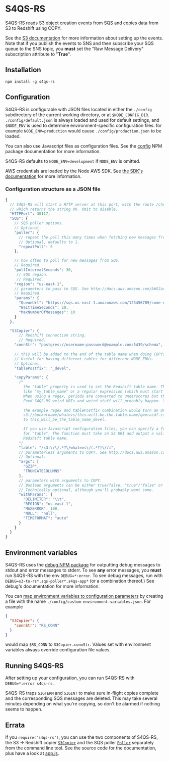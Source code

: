 # S4QS-RS
S4QS-RS reads S3 object creation events from SQS and copies data from S3 to Redshift using COPY.

See the [S3 documentation](http://docs.aws.amazon.com/AmazonS3/latest/UG/SettingBucketNotifications.html) for more information about setting up the events. Note that if you publish the events to SNS and then subscribe your SQS queue to the SNS topic, you **must** set the "Raw Message Delivery" subscription attribute to "**True**".

## Installation

`npm install -g s4qs-rs`

## Configuration
S4QS-RS is configurable with JSON files located in either the `./config` subdirectory of the current working directory, or at `$NODE_CONFIG_DIR`. `./config/default.json` is always loaded and used for default settings, and `$NODE_ENV` is used to determine environment-specific configuration files: for example `NODE_ENV=production` would cause `./config/production.json` to be loaded.

You can also use Javascript files as configuration files. See the [config](https://www.npmjs.com/package/config) NPM package documentation for more information.

S4QS-RS defaults to `NODE_ENV=development` if `NODE_ENV` is omitted.

AWS credentials are loaded by the Node AWS SDK. See [the SDK's documentation](http://docs.aws.amazon.com/AWSJavaScriptSDK/guide/node-configuring.html) for more information.

### Configuration structure as a JSON file

```javascript
{
  // S4QS-RS will start a HTTP server at this port, with the route /check
  // which returns the string OK. Omit to disable.
  "HTTPPort": 30117,
  "SQS": {
    // SQS poller options. 
    // Optional.
    "poller": {
      // repeat the poll this many times when fetching new messages from SQS.
      // Optional, defaults to 1.
      "repeatPoll": 5
    },

    // how often to poll for new messages from SQS.
    // Required.
    "pollIntervalSeconds": 30,
     // SQS region.
     // Required.
    "region": "us-east-1",
    // parameters to pass to SQS. See http://docs.aws.amazon.com/AWSJavaScriptSDK/latest/AWS/SQS.html.
    // Required.
    "params": {
      "QueueUrl": "https://sqs.us-east-1.amazonaws.com/123456789/some-queue-name",
      "WaitTimeSeconds": 20, 
      "MaxNumberOfMessages": 10
    }
  },

  "S3Copier": {
      // Redshift connection string.
      // Required.
    "connStr": "postgres://username:password@example.com:5439/schema",
    
    // this will be added to the end of the table name when doing COPYs.
    // Useful for having different tables for different NODE_ENVs.
    // Optional.
    "tablePostfix": "_devel",

    "copyParams": {
      /* 
        the "table" property is used to set the Redshift table name. This can be either a string
        like "my_table_name" or a regular expression (which must start and end with a /).
        When using a regex, periods are converted to underscores but that's it.
        Feed S4QS-RS weird URIs and weird stuff will probably happen. You have been warned.
        
        The example regex and tablePostfix combination would turn an URI like
        s3://bucketname/whatevs/this.will.be.the.table.name/qwerasdf.csv.gz
        to this_will_be_the_table_name_devel.

        If you use Javascript configuration files, you can specify a function
        for "table". The function must take an S3 URI and output a valid
        Redshift table name.
      */
      "table": "/s3:\/\/.*?\/whatevs\/(.*?)\//i",
      // parameterless arguments to COPY. See http://docs.aws.amazon.com/redshift/latest/dg/r_COPY.html.
      // Optional.
      "args": [
        "GZIP",
        "TRUNCATECOLUMNS"
      ],
      // parameters with arguments to COPY. 
      // Boolean arguments can be either true/false, "true"/"false" or "on"/"off".
      // Technically optional, although you'll probably want some.
      "withParams": {
        "DELIMITER": "\\t",
        "REGION": "us-east-1",
        "MAXERROR": 100,
        "NULL": "null",
        "TIMEFORMAT": "auto"
      }
    }
  }
}
```

## Environment variables
S4QS-RS uses the [debug NPM package](npmjs.org/package/debug) for outputting debug messages to stdout and error messages to stderr. To see **any** error messages, you **must** run S4QS-RS with the env `DEBUG=*:error`. To see debug messages, run with `DEBUG=s3-to-rs*,sqs-poller*,s4qs-app*` (or a combination thereof.) See debug's documentation for more information.

You can [map environment variables to configuration parameters](https://github.com/lorenwest/node-config/wiki/Environment-Variables#custom-environment-variables) by creating a file with the name `./config/custom-environment-variables.json`. For example

```json
{
  "S3Copier": {
    "connStr": "RS_CONN"
  }
}
```

would map `$RS_CONN` to `S3Copier.connStr`. Values set with environment variables always override configuration file values.

## Running S4QS-RS
After setting up your configuration, you can run S4QS-RS with `DEBUG=*:error s4qs-rs`.

S4QS-RS traps `SIGTERM` and `SIGINT` to make sure in-flight copies complete and the corresponding SQS messages are deleted. This may take several minutes depending on what you're copying, so don't be alarmed if nothing seems to happen.

## Errata

If you `require('s4qs-rs')`, you can use the two components of S4QS-RS, the S3 -> Redshift copier [`S3Copier`](lib/s3-to-rs.js) and the SQS poller [`Poller`](/lib/sqs-poller.js) separately from the command line tool. See the source code for the documentation, plus have a look at [app.js](app.js).